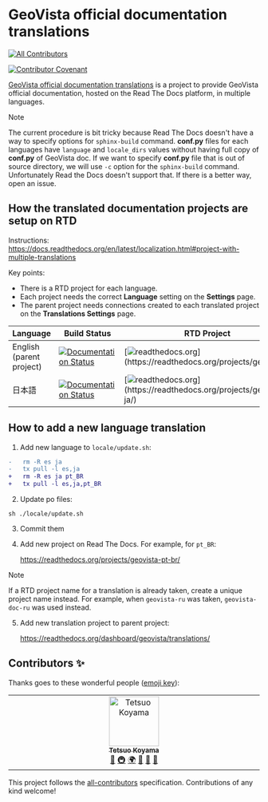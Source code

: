 # GeoVista official documentation translations

<!-- ALL-CONTRIBUTORS-BADGE:START - Do not remove or modify this section -->

[![All Contributors](https://img.shields.io/badge/all_contributors-1-orange.svg?style=flat-square)](#contributors-)

<!-- ALL-CONTRIBUTORS-BADGE:END -->

[![Contributor Covenant](https://img.shields.io/badge/contributor%20covenant-2.1-4baaaa.svg)](https://github.com/tkoyama010/geovista-doc-translations/blob/main/CODE_OF_CONDUCT.md)

[GeoVista official documentation translations](https://github.com/tkoyama010/geovista-doc-translations) is a project to provide GeoVista official documentation, hosted on
the Read The Docs platform, in multiple languages.

> [!NOTE]
> The current procedure is bit tricky because Read The Docs
> doesn't have a way to specify options for `sphinx-build` command.
> **conf.py** files for each languages have `language` and `locale_dirs`
> values without having full copy of **conf.py** of GeoVista doc. If we want
> to specify **conf.py** file that is out of source directory, we will use
> `-c` option for the `sphinx-build` command. Unfortunately Read the Docs
> doesn't support that. If there is a better way, open an issue.

## How the translated documentation projects are setup on RTD

Instructions:
https://docs.readthedocs.org/en/latest/localization.html#project-with-multiple-translations

Key points:

- There is a RTD project for each language.
- Each project needs the correct **Language** setting on the
  **Settings** page.
- The parent project needs connections created to each translated
  project on the **Translations Settings** page.

| Language                 | Build Status                                                                                                                                              | RTD Project                                                                                                                  | Transifex                                                                                                                             |
| :----------------------- | --------------------------------------------------------------------------------------------------------------------------------------------------------- | ---------------------------------------------------------------------------------------------------------------------------- | ------------------------------------------------------------------------------------------------------------------------------------- |
| English (parent project) | [![Documentation Status](https://readthedocs.org/projects/geovista/badge/?version=latest)](https://geovista.readthedocs.io/en/latest/?badge=latest)       | [![readthedocs.org](https://img.shields.io/badge/readthedocs-en-ff7964.svg?)](https://readthedocs.org/projects/geovista/)    |                                                                                                                                       |
| 日本語                   | [![Documentation Status](https://readthedocs.org/projects/geovista-ja/badge/?version=latest)](https://geovista-ja.readthedocs.io/ja/latest/?badge=latest) | [![readthedocs.org](https://img.shields.io/badge/readthedocs-ja-ff7964.svg?)](https://readthedocs.org/projects/geovista-ja/) | [![Transifex](https://img.shields.io/badge/Transifex-ja-blue.svg?)](https://app.transifex.com/tkoyama010/geovista-doc/translate/#/ja) |

## How to add a new language translation

1.  Add new language to `locale/update.sh`:

```diff
-   rm -R es ja
-   tx pull -l es,ja
+   rm -R es ja pt_BR
+   tx pull -l es,ja,pt_BR
```

2.  Update po files:

```
sh ./locale/update.sh
```

3.  Commit them

4.  Add new project on Read The Docs. For example, for `pt_BR`:

    https://readthedocs.org/projects/geovista-pt-br/

> [!NOTE]
> If a RTD project name for a translation is already taken,
> create a unique project name instead. For example, when `geovista-ru`
> was taken, `geovista-doc-ru` was used instead.

5.  Add new translation project to parent project:

    https://readthedocs.org/dashboard/geovista/translations/

## Contributors ✨

Thanks goes to these wonderful people ([emoji key](https://allcontributors.org/docs/en/emoji-key)):

<!-- ALL-CONTRIBUTORS-LIST:START - Do not remove or modify this section -->
<!-- prettier-ignore-start -->
<!-- markdownlint-disable -->
<table>
  <tbody>
    <tr>
      <td align="center" valign="top" width="14.28%"><a href="https://github.com/tkoyama010"><img src="https://avatars.githubusercontent.com/u/7513610?v=4?s=100" width="100px;" alt="Tetsuo Koyama"/><br /><sub><b>Tetsuo Koyama</b></sub></a><br /><a href="https://github.com/tkoyama010/geovista-doc-translations/commits?author=tkoyama010" title="Documentation">📖</a> <a href="#infra-tkoyama010" title="Infrastructure (Hosting, Build-Tools, etc)">🚇</a> <a href="#translation-tkoyama010" title="Translation">🌍</a> <a href="#promotion-tkoyama010" title="Promotion">📣</a> <a href="#ideas-tkoyama010" title="Ideas, Planning, & Feedback">🤔</a> <a href="#maintenance-tkoyama010" title="Maintenance">🚧</a></td>
    </tr>
  </tbody>
</table>

<!-- markdownlint-restore -->
<!-- prettier-ignore-end -->

<!-- ALL-CONTRIBUTORS-LIST:END -->

This project follows the [all-contributors](https://github.com/all-contributors/all-contributors) specification. Contributions of any kind welcome!
